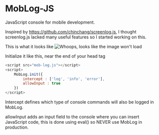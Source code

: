 # MobLog-JS
JavaScript console for mobile development.

Inspired by https://github.com/chinchang/screenlog.js, I thought screenlog.js lacked many useful features so I started working on this.

This is what it looks like
![Whoops, looks like the image won't load](http://puu.sh/o0N4L/190ddb295c.png "Preview")

Initialize it like this, near the end of your head tag
```javascript
<script src="mob-log.js"></script>
<script>
	MobLog.init({
		intercept : ['log', 'info', 'error'],
		allowInput : true
	})
</script>
```
Intercept defines which type of console commands will also be logged in MobLog.

allowInput adds an input field to the console where you can insert JavaScript code, this is done using eval() so NEVER use MobLog in production.